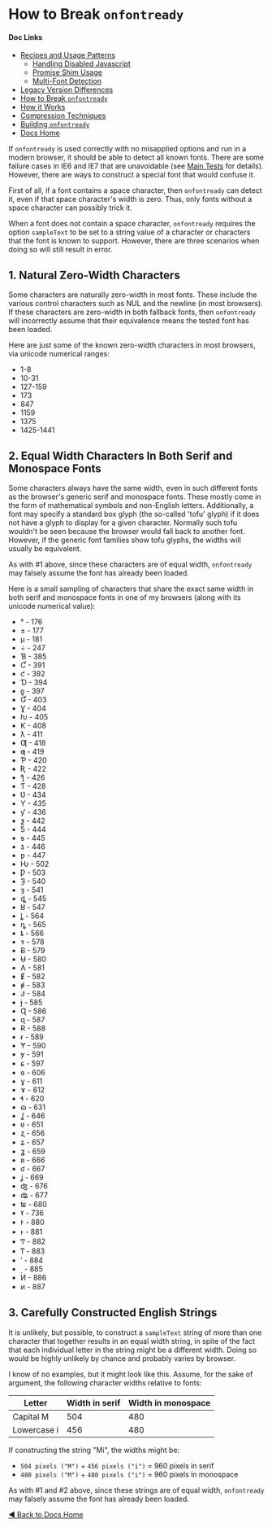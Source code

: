 # How to Break `onfontready`

#### Doc Links
* [Recipes and Usage Patterns](recipesAndUsagePatterns.md)
    - [Handling Disabled Javascript](handlingDisabledJavascript.md)
    - [Promise Shim Usage](promiseShimUsage.md)
    - [Multi-Font Detection](multiFontDetection.md)
* [Legacy Version Differences](legacyVersionDifferences.md)
* [How to Break `onfontready`](howToBreakOnfontready.md)
* [How it Works](howItWorks.md)
* [Compression Techniques](compressionTechniques.md)
* [Building `onfontready`](buildingOnfontready.md)
* [Docs Home](README.md)

If `onfontready` is used correctly with no misapplied options and run in a modern browser, it should be able to detect all known fonts. There are some failure cases in IE6 and IE7 that are unavoidable (see [Main Tests](../tests/mainTests/index.html) for details). However, there are ways to construct a special font that would confuse it.

First of all, if a font contains a space character, then `onfontready` can detect it, even if that space character's width is zero. Thus, only fonts without a space character can possibly trick it.

When a font does not contain a space character, `onfontready` requires the option `sampleText` to be set to a string value of a character or characters that the font is known to support. However, there are three scenarios when doing so will still result in error.


## 1. Natural Zero-Width Characters
Some characters are naturally zero-width in most fonts. These include the various control characters such as NUL and the newline (in most browsers). If these characters are zero-width in both fallback fonts, then `onfontready` will incorrectly assume that their equivalence means the tested font has been loaded.

Here are just some of the known zero-width characters in most browsers, via unicode numerical ranges:

* 1-8
* 10-31
* 127-159
* 173
* 847
* 1159
* 1375
* 1425-1441


## 2. Equal Width Characters In Both Serif and Monospace Fonts
Some characters always have the same width, even in such different fonts as the browser's generic serif and monospace fonts. These mostly come in the form of mathematical symbols and non-English letters. Additionally, a font may specify a standard box glyph (the so-called 'tofu' glyph) if it does not have a glyph to display for a given character. Normally such tofu wouldn't be seen because the browser would fall back to another font. However, if the generic font families show tofu glyphs, the widths will usually be equivalent.

As with #1 above, since these characters are of equal width, `onfontready` may falsely assume the font has already been loaded.

Here is a small sampling of characters that share the exact same width in both serif and monospace fonts in one of my browsers (along with its unicode numerical value):

* ° - 176
* ± - 177
* µ - 181
* ÷ - 247
* Ɓ - 385
* Ƈ - 391
* ƈ - 392
* Ɗ - 394
* ƍ - 397
* Ɠ - 403
* Ɣ - 404
* ƕ - 405
* Ƙ - 408
* ƛ - 411
* Ƣ - 418
* ƣ - 419
* Ƥ - 420
* Ʀ - 422
* ƪ - 426
* Ƭ - 428
* Ʋ - 434
* Ƴ - 435
* ƴ - 436
* ƺ - 442
* Ƽ - 444
* ƽ - 445
* ƾ - 446
* ƿ - 447
* Ƕ - 502
* Ƿ - 503
* Ȝ - 540
* ȝ - 541
* ȡ - 545
* ȣ - 547
* ȴ - 564
* ȵ - 565
* ȶ - 566
* ɂ - 578
* Ƀ - 579
* Ʉ - 580
* Ʌ - 581
* Ɇ - 582
* ɇ - 583
* Ɉ - 584
* ɉ  - 585
* Ɋ - 586
* ɋ - 587
* Ɍ - 588
* ɍ - 589
* Ɏ - 590
* ɏ - 591
* ɕ - 597
* ɞ - 606
* ɣ - 611
* ɤ - 612
* ɬ - 620
* ɷ - 631
* ʆ - 646
* ʋ - 651
* ʐ - 656
* ʑ - 657
* ʓ - 659
* ʚ - 666
* ʛ - 667
* ʝ - 669
* ʤ - 676
* ʥ - 677
* ʨ - 680
* ˠ - 736
* Ͱ  - 880
* ͱ  - 881
* Ͳ - 882
* ͳ  - 883
* ʹ - 884
* ͵ - 885
* Ͷ - 886
* ͷ - 887


## 3. Carefully Constructed English Strings
It is unlikely, but possible, to construct a `sampleText` string of more than one character that together results in an equal width string, in spite of the fact that each individual letter in the string might be a different width. Doing so would be highly unlikely by chance and probably varies by browser.

I know of no examples, but it might look like this. Assume, for the sake of argument, the following character widths relative to fonts:

| Letter      | Width in serif | Width in monospace |
|-------------|----------------|--------------------|
| Capital M   | 504            | 480                |
| Lowercase i | 456            | 480                |

If constructing the string "Mi", the widths might be:

* `504 pixels ("M")` + `456 pixels ("i")` = 960 pixels in serif
* `480 pixels ("M")` + `480 pixels ("i")` = 960 pixels in monospace

As with #1 and #2 above, since these strings are of equal width, `onfontready` may falsely assume the font has already been loaded.


[◀ Back to Docs Home](README.md)
